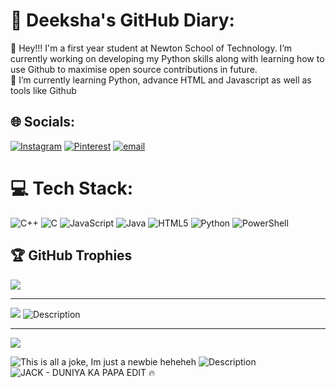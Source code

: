 # 💫 Deeksha's GitHub Diary:
🔭 Hey!!! I'm a first year student at Newton School of Technology. I’m currently working on developing my Python skills along with learning how to use Github to maximise open source contributions in future. <br>🌱 I’m currently learning Python, advance HTML and Javascript as well as tools like Github<br>


## 🌐 Socials:
[![Instagram](https://img.shields.io/badge/Instagram-%23E4405F.svg?logo=Instagram&logoColor=white)](https://instagram.com/deeksha_07._) [![Pinterest](https://img.shields.io/badge/Pinterest-%23E60023.svg?logo=Pinterest&logoColor=white)](https://pinterest.com/deeksha1604) [![email](https://img.shields.io/badge/Email-D14836?logo=gmail&logoColor=white)](mailto:deeksha231106@gmail.com) 

# 💻 Tech Stack:
![C++](https://img.shields.io/badge/c++-%2300599C.svg?style=flat&logo=c%2B%2B&logoColor=white) ![C](https://img.shields.io/badge/c-%2300599C.svg?style=flat&logo=c&logoColor=white) ![JavaScript](https://img.shields.io/badge/javascript-%23323330.svg?style=flat&logo=javascript&logoColor=%23F7DF1E) ![Java](https://img.shields.io/badge/java-%23ED8B00.svg?style=flat&logo=openjdk&logoColor=white) ![HTML5](https://img.shields.io/badge/html5-%23E34F26.svg?style=flat&logo=html5&logoColor=white) ![Python](https://img.shields.io/badge/python-3670A0?style=flat&logo=python&logoColor=ffdd54) ![PowerShell](https://img.shields.io/badge/PowerShell-%235391FE.svg?style=flat&logo=powershell&logoColor=white)

## 🏆 GitHub Trophies
![](https://github-profile-trophy.vercel.app/?username=deekshaagrawal1&theme=radical&no-frame=false&no-bg=false&margin-w=4)

---
[![](https://visitcount.itsvg.in/api?id=deekshaagrawal1&icon=2&color=10)](https://visitcount.itsvg.in)
![Description](https://tenor.com/view/tod-dunga-fod-dunga-jack-oggy-and-the-cockroaches-gif-17855853182327302527)


<!-- Proudly created with GPRM ( https://gprm.itsvg.in ) -->

---
[![](https://visitcount.itsvg.in/api?id=deekshaagrawal1&icon=0&color=0)](https://visitcount.itsvg.in)

<!-- Proudly created with GPRM ( https://gprm.itsvg.in ) -->
![This is all a joke, Im just a newbie heheheh](https://media3.giphy.com/media/v1.Y2lkPTc5MGI3NjExNDF3bzNjYnJnaDhza3FwZm14MHU3bGxxNGNtZDFleDk3aWRseHY0eiZlcD12MV9pbnRlcm5hbF9naWZfYnlfaWQmY3Q9Zw/ommuP8WSHjdOY4vjOV/giphy.gif)
![Description](https://media1.giphy.com/media/v1.Y2lkPTc5MGI3NjExb3VoMGZvazd6amR0Y2xucW5rOWZlbDJkbHczano1dWYydTFuMjliYSZlcD12MV9pbnRlcm5hbF9naWZfYnlfaWQmY3Q9Zw/g5zmY0BtDnNsl2p07D/giphy.gif)
![JACK - DUNIYA KA PAPA EDIT 🔥](https://i.makeagif.com/media/9-28-2025/BgPalu.gif)
